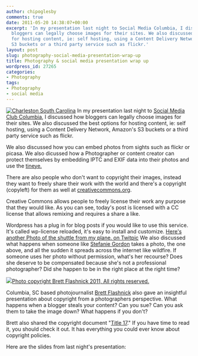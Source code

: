 ```yaml
---
author: chipoglesby
comments: true
date: 2011-05-20 14:38:07+00:00
excerpt: 'In my presentation last night to Social Media Columbia, I discussed how
  bloggers can legally choose images for their sites. We also discussed the best options
  for hosting content, ie: self hosting, using a Content Delivery Network, Amazon''s
  S3 buckets or a third party service such as flickr.'
layout: post
slug: photography-social-media-presentation-wrap-up
title: Photography & social media presentation wrap up
wordpress_id: 27265
categories:
- Photography
tags:
- Photography
- social media
---
```


[![Charleston South Carolina](http://farm6.static.flickr.com/5044/5343710923_71bfee1d26.jpg)](http://www.flickr.com/photos/chipoglesby/5343710923/)
In my presentation last night to [Social Media Club Columbia](http://www.smccolumbia.com), I discussed how bloggers can legally choose images for their sites. We also discussed the best options for hosting content, ie: self hosting, using a Content Delivery Network, Amazon's S3 buckets or a third party service such as flickr.

We also discussed how you can embed photos from sights such as flickr or picasa. We also dicussed how a Photographer or content creator can protect themselves by embedding IPTC and EXIF data into their photos and use the [tineye.](http://www.tineye.com/)

There are also people who don't want to copyright their images, instead they want to freely share their work with the world and there's a copyright (copyleft) for them as well at [creativecommons.org](http://www.creativecommons.org).

Creative Commons allows people to freely license their work any purpose that they would like. As you can see, today's post is licensed with a CC license that allows remixing and requires a share a like.

Wordpress has a plug in for blog posts if you would like to use this service. It's called wp-license reloaded, it's easy to install and customize.
[
Here&#039;s another Photo of the shuttle from my plane.  on Twitpic](http://twitpic.com/4yg6hs)
We also discussed what happens when someone like [Stefanie Gordon](http://www.twitter.com/stefmara) takes a photo, the one above, and all the sudden it spreads across the internet like wildfire. If someone uses her photo without permission, what's her recourse? Does she deserve to be compensated because she's not a professional photographer?  Did she happen to be in the right place at the right time?


[![](http://c.photoshelter.com/img-get/I0000oTp.0rxFDsY/s/900/900/021607-romney-125.jpg)Photo copyright Brett Flashnick 2011, All rights reserved.](http://www.flashnickvisuals.com)

Columbia, SC based photojournalist [Brett Flashnick](http://www.flashnickvisuals.com) also gave an insightful presentation about copyright from a photographers perspective. What happens when a blogger steals your content? Can you sue? Can you ask them to take the image down? What happens if you don't?

Brett also shared the copyright document "[Title 17](http://www.law.cornell.edu/uscode/html/uscode17/usc_sup_01_17.html)." If you have time to read it, you should check it out. It has everything you could ever know about copyright policies.

Here are the slides from last night's presentation:

